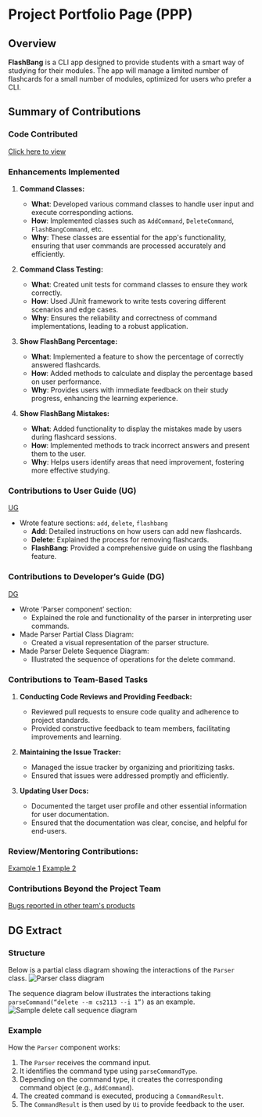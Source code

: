 # Project Portfolio Page (PPP)

## Overview
**FlashBang** is a CLI app designed to provide students with a smart way of studying for their modules. The app will manage a limited number of flashcards for a small number of modules, optimized for users who prefer a CLI.

## Summary of Contributions

### Code Contributed
[Click here to view](https://nus-cs2113-ay2425s1.github.io/tp-dashboard/?search=raneeng&breakdown=true&sort=groupTitle%20dsc&sortWithin=title&since=2024-09-20&timeframe=commit&mergegroup=&groupSelect=groupByRepos&checkedFileTypes=docs~functional-code~test-code~other)

### Enhancements Implemented
1. **Command Classes:**
    - **What**: Developed various command classes to handle user input and execute corresponding actions.
    - **How**: Implemented classes such as `AddCommand`, `DeleteCommand`, `FlashBangCommand`, etc.
    - **Why**: These classes are essential for the app's functionality, ensuring that user commands are processed accurately and efficiently.

2. **Command Class Testing:**
    - **What**: Created unit tests for command classes to ensure they work correctly.
    - **How**: Used JUnit framework to write tests covering different scenarios and edge cases.
    - **Why**: Ensures the reliability and correctness of command implementations, leading to a robust application.

3. **Show FlashBang Percentage:**
    - **What**: Implemented a feature to show the percentage of correctly answered flashcards.
    - **How**: Added methods to calculate and display the percentage based on user performance.
    - **Why**: Provides users with immediate feedback on their study progress, enhancing the learning experience.

4. **Show FlashBang Mistakes:**
    - **What**: Added functionality to display the mistakes made by users during flashcard sessions.
    - **How**: Implemented methods to track incorrect answers and present them to the user.
    - **Why**: Helps users identify areas that need improvement, fostering more effective studying.

### Contributions to User Guide (UG)
[UG](https://ay2425s1-cs2113-t11-2.github.io/tp/UserGuide.html)
- Wrote feature sections: `add`, `delete`, `flashbang`
    - **Add**: Detailed instructions on how users can add new flashcards.
    - **Delete**: Explained the process for removing flashcards.
    - **FlashBang**: Provided a comprehensive guide on using the flashbang feature.

### Contributions to Developer’s Guide (DG)
[DG](https://ay2425s1-cs2113-t11-2.github.io/tp/DeveloperGuide.html)
- Wrote ‘Parser component’ section:
    - Explained the role and functionality of the parser in interpreting user commands.
- Made Parser Partial Class Diagram:
    - Created a visual representation of the parser structure.
- Made Parser Delete Sequence Diagram:
    - Illustrated the sequence of operations for the delete command.

### Contributions to Team-Based Tasks
1. **Conducting Code Reviews and Providing Feedback:**
    - Reviewed pull requests to ensure code quality and adherence to project standards.
    - Provided constructive feedback to team members, facilitating improvements and learning.

2. **Maintaining the Issue Tracker:**
    - Managed the issue tracker by organizing and prioritizing tasks.
    - Ensured that issues were addressed promptly and efficiently.

3. **Updating User Docs:**
    - Documented the target user profile and other essential information for user documentation.
    - Ensured that the documentation was clear, concise, and helpful for end-users.

### Review/Mentoring Contributions:
[Example 1](https://github.com/AY2425S1-CS2113-T11-2/tp/pull/160)
[Example 2](https://github.com/AY2425S1-CS2113-T11-2/tp/pull/146)

### Contributions Beyond the Project Team
[Bugs reported in other team's products](https://github.com/raneeng/ped/issues)

## DG Extract

### Structure
Below is a partial class diagram showing the interactions of the `Parser` class.
![Parser class diagram](./diagrams/ParserPartialClassDiagram.jpg)

The sequence diagram below illustrates the interactions taking `parseCommand(“delete --m cs2113 --i 1”)` as an example.
![Sample delete call sequence diagram](./diagrams/ParserDeleteSequenceDiagram.png)

### Example
How the `Parser` component works:
1. The `Parser` receives the command input.
2. It identifies the command type using `parseCommandType`.
3. Depending on the command type, it creates the corresponding command object (e.g., `AddCommand`).
4. The created command is executed, producing a `CommandResult`.
5. The `CommandResult` is then used by `Ui` to provide feedback to the user.
